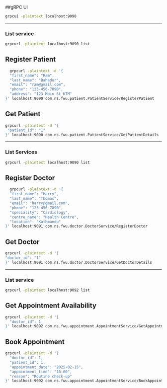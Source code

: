 


##gRPC UI
```bash
grpcui -plaintext localhost:9090
```
---
### List service
```bash
grpcurl -plaintext localhost:9090 list
```
## Register Patient
```bash
  grpcurl -plaintext -d '{
  "first_name": "Ram",
  "last_name": "Bahadur",
  "email": "ram@gmail.com",
  "phone": "123-456-7890",
  "address": "123 Main St KTM"
}' localhost:9090 com.ns.fwu.patient.PatientService/RegisterPatient
```

## Get Patient
```bash
grpcurl -plaintext -d '{
 "patient_id": "1"
}' localhost:9090 com.ns.fwu.patient.PatientService/GetPatientDetails
```

---
### List Services
```bash
grpcurl -plaintext localhost:9090 list
```
## Register Doctor
```bash
  grpcurl -plaintext -d '{
  "first_name": "Harry",
  "last_name": "Thomas",
  "email": "harry@gmail.com",
  "phone": "123-456-7890",
  "speciality": "Cardiology",
  "centre_name": "Health Centre",
  "location": "Kathmandu"
}' localhost:9091 com.ns.fwu.doctor.DoctorService/RegisterDoctor
```

## Get Doctor
```bash
grpcurl -plaintext -d '{
"doctor_id": "1"
}' localhost:9091 com.ns.fwu.doctor.DoctorService/GetDoctorDetails
```
---
### List service
```bash
grpcurl -plaintext localhost:9092 list
```

## Get Appointment Availability
```bash
grpcurl -plaintext -d '{
  "doctor_id": 1
}' localhost:9092 com.ns.fwu.appointment.AppointmentService/GetAppointmentAvailable
```
## Book Appointment 
```bash
grpcurl -plaintext -d '{
  "doctor_id": 1,
  "patient_id": 1,
  "appointment_date": "2025-02-15",
  "appointment_time": "10:00",
  "reason": "Routine check-up"
}' localhost:9092 com.ns.fwu.appointment.AppointmentService/BookAppointment
```
